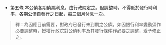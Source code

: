 * 第五條 本公債各期債票利息，由行政院定之。但調整時，不得低於發行時利率、各期公債自發行之日起，每三個月付息一次。

> 釋：為因應目前需要，對政府已發行未到期之公債，如因銀行利率變動須作必要調整時，授權行政院對公債利率及其發行條件作必要之調整，爰予修正之。

